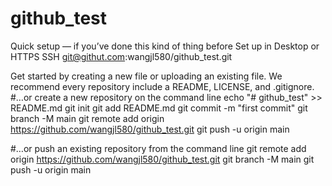 # github_test

Quick setup — if you’ve done this kind of thing before
 Set up in Desktop	or
HTTPS
SSH git@githut.com:wangjl580/github_test.git

Get started by creating a new file or uploading an existing file. We recommend every repository include a README, LICENSE, and .gitignore.
#…or create a new repository on the command line
 echo "# github_test" >> README.md
git init
git add README.md
git commit -m "first commit"
git branch -M main
git remote add origin https://github.com/wangjl580/github_test.git
git push -u origin main

#…or push an existing repository from the command line
git remote add origin https://github.com/wangjl580/github_test.git
git branch -M main
git push -u origin main

